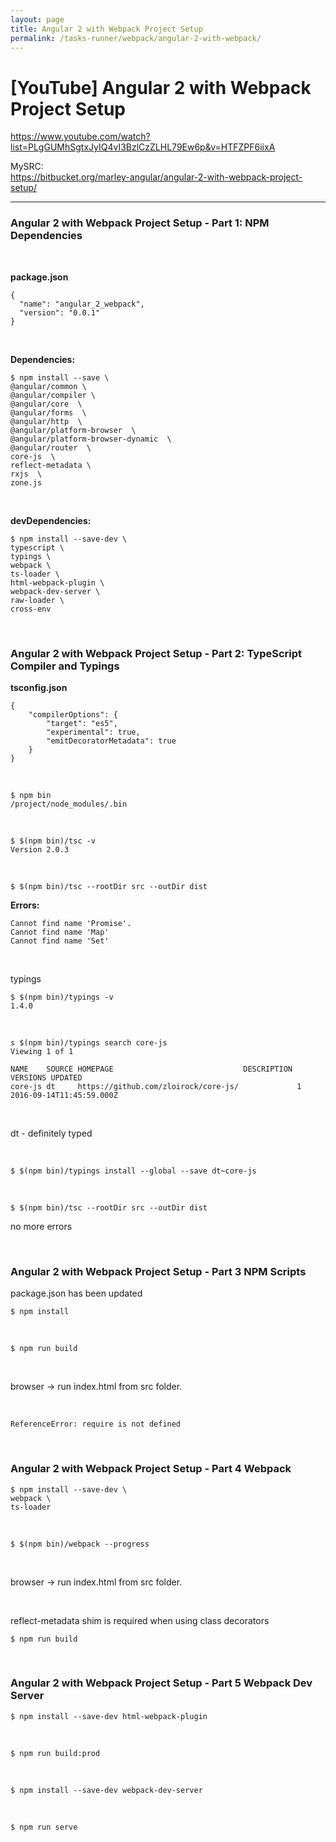 ```yaml
---
layout: page
title: Angular 2 with Webpack Project Setup
permalink: /tasks-runner/webpack/angular-2-with-webpack/
---
```



# [YouTube] Angular 2 with Webpack Project Setup

https://www.youtube.com/watch?list=PLgGUMhSgtxJyIQ4vI3BzlCzZLHL79Ew6p&v=HTFZPF6iixA


MySRC:  
https://bitbucket.org/marley-angular/angular-2-with-webpack-project-setup/

___


### Angular 2 with Webpack Project Setup - Part 1: NPM Dependencies


<br/>

**package.json**

    {
      "name": "angular_2_webpack",
      "version": "0.0.1"
    }

<br/>

**Dependencies:**

    $ npm install --save \
    @angular/common \
    @angular/compiler \
    @angular/core  \
    @angular/forms  \
    @angular/http  \
    @angular/platform-browser  \
    @angular/platform-browser-dynamic  \
    @angular/router  \
    core-js  \
    reflect-metadata \
    rxjs  \
    zone.js


<br/>

**devDependencies:**

    $ npm install --save-dev \
    typescript \
    typings \
    webpack \
    ts-loader \
    html-webpack-plugin \
    webpack-dev-server \
    raw-loader \
    cross-env


<br/>

### Angular 2 with Webpack Project Setup - Part 2: TypeScript Compiler and Typings


**tsconfig.json**


    {
        "compilerOptions": {
            "target": "es5",
            "experimental": true,
            "emitDecoratorMetadata": true
        }
    }

<br/>

    $ npm bin
    /project/node_modules/.bin

<br/>

    $ $(npm bin)/tsc -v
    Version 2.0.3

<br/>

    $ $(npm bin)/tsc --rootDir src --outDir dist


**Errors:**

    Cannot find name 'Promise'.
    Cannot find name 'Map'
    Cannot find name 'Set'

<br/>

typings

    $ $(npm bin)/typings -v                         
    1.4.0

<br/>

    s $(npm bin)/typings search core-js
    Viewing 1 of 1

    NAME    SOURCE HOMEPAGE                             DESCRIPTION VERSIONS UPDATED                 
    core-js dt     https://github.com/zloirock/core-js/             1        2016-09-14T11:45:59.000Z

<br/>


dt - definitely typed

<br/>

    $ $(npm bin)/typings install --global --save dt~core-js

<br/>

    $ $(npm bin)/tsc --rootDir src --outDir dist

no more errors



<br/>

### Angular 2 with Webpack Project Setup - Part 3  NPM Scripts

package.json has been updated

    $ npm install

<br/>

    $ npm run build

<br/>

browser -> run index.html from src folder.

<br/>

    ReferenceError: require is not defined


<br/>

### Angular 2 with Webpack Project Setup - Part 4  Webpack


    $ npm install --save-dev \
    webpack \
    ts-loader

<br/>


    $ $(npm bin)/webpack --progress


<br/>

browser -> run index.html from src folder.

<br/>

reflect-metadata shim is required when using class decorators


    $ npm run build


<br/>

### Angular 2 with Webpack Project Setup - Part 5  Webpack Dev Server


    $ npm install --save-dev html-webpack-plugin

<br/>

    $ npm run build:prod

<br/>

    $ npm install --save-dev webpack-dev-server

<br/>

    $ npm run serve
